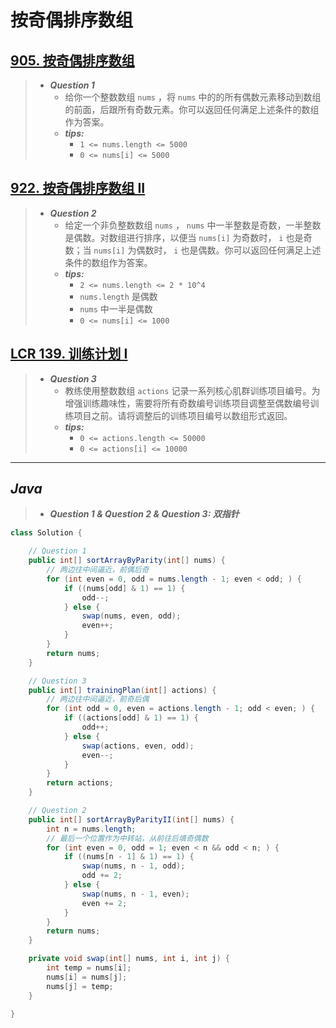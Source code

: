 # 按奇偶排序数组

## [905. 按奇偶排序数组](https://leetcode.cn/problems/sort-array-by-parity/)

> - ***Question 1***
>   - 给你一个整数数组 `nums` ，将 `nums` 中的的所有偶数元素移动到数组的前面，后跟所有奇数元素。你可以返回任何满足上述条件的数组作为答案。
>   - ***tips:***
>     - `1 <= nums.length <= 5000`
>     - `0 <= nums[i] <= 5000`

## [922. 按奇偶排序数组 II](https://leetcode.cn/problems/sort-array-by-parity-ii/)

> - ***Question 2***
>   - 给定一个非负整数数组 `nums` ， `nums` 中一半整数是奇数，一半整数是偶数。对数组进行排序，以便当 `nums[i]` 为奇数时， `i` 也是奇数；当 `nums[i]` 为偶数时， `i` 也是偶数。你可以返回任何满足上述条件的数组作为答案。
>   - ***tips:***
>     - `2 <= nums.length <= 2 * 10^4`
>     - `nums.length` 是偶数
>     - `nums` 中一半是偶数
>     - `0 <= nums[i] <= 1000`

## [LCR 139. 训练计划 I](https://leetcode.cn/problems/diao-zheng-shu-zu-shun-xu-shi-qi-shu-wei-yu-ou-shu-qian-mian-lcof/)

> - ***Question 3***
>   - 教练使用整数数组 `actions` 记录一系列核心肌群训练项目编号。为增强训练趣味性，需要将所有奇数编号训练项目调整至偶数编号训练项目之前。请将调整后的训练项目编号以数组形式返回。
>   - ***tips:***
>     - `0 <= actions.length <= 50000`
>     - `0 <= actions[i] <= 10000`

---

## *Java*

> - ***Question 1 & Question 2 & Question 3: 双指针***

```java
class Solution {

    // Question 1
    public int[] sortArrayByParity(int[] nums) {
        // 两边往中间逼近，前偶后奇
        for (int even = 0, odd = nums.length - 1; even < odd; ) {
            if ((nums[odd] & 1) == 1) {
                odd--;
            } else {
                swap(nums, even, odd);
                even++;
            }
        }
        return nums;
    }

    // Question 3
    public int[] trainingPlan(int[] actions) {
        // 两边往中间逼近，前奇后偶
        for (int odd = 0, even = actions.length - 1; odd < even; ) {
            if ((actions[odd] & 1) == 1) {
                odd++;
            } else {
                swap(actions, even, odd);
                even--;
            }
        }
        return actions;
    }

    // Question 2
    public int[] sortArrayByParityII(int[] nums) {
        int n = nums.length;
        // 最后一个位置作为中转站，从前往后填奇偶数
        for (int even = 0, odd = 1; even < n && odd < n; ) {
            if ((nums[n - 1] & 1) == 1) {
                swap(nums, n - 1, odd);
                odd += 2;
            } else {
                swap(nums, n - 1, even);
                even += 2;
            }
        }
        return nums;
    }

    private void swap(int[] nums, int i, int j) {
        int temp = nums[i];
        nums[i] = nums[j];
        nums[j] = temp;
    }

}
```
